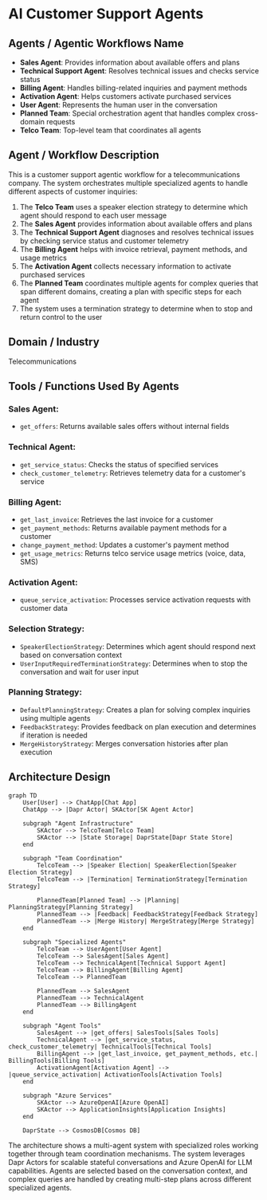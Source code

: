 
# AI Customer Support Agents

## Agents / Agentic Workflows Name

- **Sales Agent**: Provides information about available offers and plans
- **Technical Support Agent**: Resolves technical issues and checks service status
- **Billing Agent**: Handles billing-related inquiries and payment methods
- **Activation Agent**: Helps customers activate purchased services
- **User Agent**: Represents the human user in the conversation
- **Planned Team**: Special orchestration agent that handles complex cross-domain requests
- **Telco Team**: Top-level team that coordinates all agents

## Agent / Workflow Description

This is a customer support agentic workflow for a telecommunications company. The system orchestrates multiple specialized agents to handle different aspects of customer inquiries:

1. The **Telco Team** uses a speaker election strategy to determine which agent should respond to each user message
2. The **Sales Agent** provides information about available offers and plans
3. The **Technical Support Agent** diagnoses and resolves technical issues by checking service status and customer telemetry
4. The **Billing Agent** helps with invoice retrieval, payment methods, and usage metrics
5. The **Activation Agent** collects necessary information to activate purchased services
6. The **Planned Team** coordinates multiple agents for complex queries that span different domains, creating a plan with specific steps for each agent
7. The system uses a termination strategy to determine when to stop and return control to the user

## Domain / Industry

Telecommunications

## Tools / Functions Used By Agents

### Sales Agent:
- `get_offers`: Returns available sales offers without internal fields

### Technical Agent:
- `get_service_status`: Checks the status of specified services
- `check_customer_telemetry`: Retrieves telemetry data for a customer's service

### Billing Agent:
- `get_last_invoice`: Retrieves the last invoice for a customer
- `get_payment_methods`: Returns available payment methods for a customer
- `change_payment_method`: Updates a customer's payment method
- `get_usage_metrics`: Returns telco service usage metrics (voice, data, SMS)

### Activation Agent:
- `queue_service_activation`: Processes service activation requests with customer data

### Selection Strategy:
- `SpeakerElectionStrategy`: Determines which agent should respond next based on conversation context
- `UserInputRequiredTerminationStrategy`: Determines when to stop the conversation and wait for user input

### Planning Strategy:
- `DefaultPlanningStrategy`: Creates a plan for solving complex inquiries using multiple agents
- `FeedbackStrategy`: Provides feedback on plan execution and determines if iteration is needed
- `MergeHistoryStrategy`: Merges conversation histories after plan execution

## Architecture Design

```mermaid
graph TD
    User[User] --> ChatApp[Chat App]
    ChatApp --> |Dapr Actor| SKActor[SK Agent Actor]
    
    subgraph "Agent Infrastructure"
        SKActor --> TelcoTeam[Telco Team]
        SKActor --> |State Storage| DaprState[Dapr State Store]
    end
    
    subgraph "Team Coordination"
        TelcoTeam --> |Speaker Election| SpeakerElection[Speaker Election Strategy]
        TelcoTeam --> |Termination| TerminationStrategy[Termination Strategy]
        
        PlannedTeam[Planned Team] --> |Planning| PlanningStrategy[Planning Strategy]
        PlannedTeam --> |Feedback| FeedbackStrategy[Feedback Strategy]
        PlannedTeam --> |Merge History| MergeStrategy[Merge Strategy]
    end
    
    subgraph "Specialized Agents"
        TelcoTeam --> UserAgent[User Agent]
        TelcoTeam --> SalesAgent[Sales Agent]
        TelcoTeam --> TechnicalAgent[Technical Support Agent]
        TelcoTeam --> BillingAgent[Billing Agent]
        TelcoTeam --> PlannedTeam
        
        PlannedTeam --> SalesAgent
        PlannedTeam --> TechnicalAgent 
        PlannedTeam --> BillingAgent
    end
    
    subgraph "Agent Tools"
        SalesAgent --> |get_offers| SalesTools[Sales Tools]
        TechnicalAgent --> |get_service_status, check_customer_telemetry| TechnicalTools[Technical Tools]
        BillingAgent --> |get_last_invoice, get_payment_methods, etc.| BillingTools[Billing Tools]
        ActivationAgent[Activation Agent] --> |queue_service_activation| ActivationTools[Activation Tools]
    end
    
    subgraph "Azure Services"
        SKActor --> AzureOpenAI[Azure OpenAI]
        SKActor --> ApplicationInsights[Application Insights]
    end
    
    DaprState --> CosmosDB[Cosmos DB]
```

The architecture shows a multi-agent system with specialized roles working together through team coordination mechanisms. The system leverages Dapr Actors for scalable stateful conversations and Azure OpenAI for LLM capabilities. Agents are selected based on the conversation context, and complex queries are handled by creating multi-step plans across different specialized agents.
